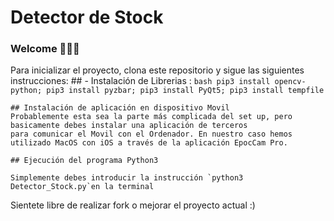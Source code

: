 # Detector de Stock 

### **Welcome 👾👾👾**
Para inicializar el proyecto, clona este repositorio y sigue las siguientes instrucciones:
    ## - Instalación de Librerias :
    ```bash
      pip3 install opencv-python;
      pip3 install pyzbar;
      pip3 install PyQt5;
      pip3 install tempfile
    ```

    ## Instalación de aplicación en dispositivo Movil
    Probablemente esta sea la parte más complicada del set up, pero basicamente debes instalar una aplicación de terceros 
    para comunicar el Movil con el Ordenador. En nuestro caso hemos utilizado MacOS con iOS a través de la aplicación EpocCam Pro.
    
    ## Ejecución del programa Python3 
    
    Simplemente debes introducir la instrucción `python3 Detector_Stock.py`en la terminal

Sientete libre de realizar fork o mejorar el proyecto actual :) 
